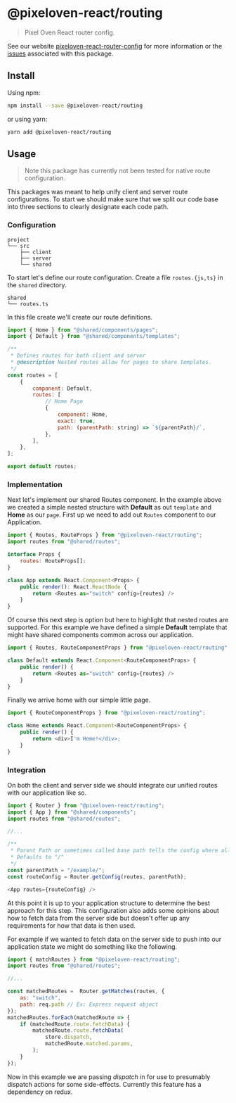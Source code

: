 # @pixeloven-react/routing

> Pixel Oven React router config.

See our website [pixeloven-react-router-config](https://github.com/pixeloven/pixeloven) for more information or the [issues](https://github.com/pixeloven/pixeloven) associated with this package.

## Install

Using npm:

```sh
npm install --save @pixeloven-react/routing
```

or using yarn:

```sh
yarn add @pixeloven-react/routing
```

## Usage
> Note this package has currently not been tested for native route configuration.

This packages was meant to help unify client and server route configurations. To start we should make sure that we split our code base into three sections to clearly designate each code path.

### Configuration
```
project
└── src
    ├── client
    ├── server
    └── shared
```
To start let's define our route configuration. Create a file `routes.{js,ts}` in the `shared` directory.
```
shared
└── routes.ts
```
In this file create we'll create our route definitions.
```javascript
import { Home } from "@shared/components/pages";
import { Default } from "@shared/components/templates";

/**
 * Defines routes for both client and server
 * @description Nested routes allow for pages to share templates.
 */
const routes = [
    {
        component: Default,
        routes: [
            // Home Page
            {
                component: Home,
                exact: true,
                path: (parentPath: string) => `${parentPath}/`,
            },
        ],
    },
];

export default routes;
```

### Implementation 
Next let's implement our shared Routes component. In the example above we created a simple nested structure with **Default** as out `template` and **Home** as our `page`. First up we need to add out `Routes` component to our Application.
```javascript
import { Routes, RouteProps } from "@pixeloven-react/routing";
import routes from "@shared/routes";

interface Props {
    routes: RouteProps[];
}

class App extends React.Component<Props> {
    public render(): React.ReactNode {
        return <Routes as="switch" config={routes} />
    }
}
```
Of course this next step is option but here to highlight that nested routes are supported. For this example we have defined a simple **Default** template that might have shared components common across our application.
```javascript
import { Routes, RouteComponentProps } from "@pixeloven-react/routing";

class Default extends React.Component<RouteComponentProps> {
    public render() {
        return <Routes as="switch" config={routes} />
    }
}
```
Finally we arrive home with our simple little page.
```javascript
import { RouteComponentProps } from "@pixeloven-react/routing";

class Home extends React.Component<RouteComponentProps> {
    public render() {
        return <div>I'm Home!</div>;
    }
}
```

### Integration 
On both the client and server side we should integrate our unified routes with our application like so.
```javascript
import { Router } from "@pixeloven-react/routing";
import { App } from "@shared/components";
import routes from "@shared/routes";

//...

/**
 * Parent Path or sometimes called base path tells the config where all routes start.
 * Defaults to "/"
 */
const parentPath = "/example/";
const routeConfig = Router.getConfig(routes, parentPath);

<App routes={routeConfig} />

```
At this point it is up to your application structure to determine the best approach for this step. This configuration also adds some opinions about how to fetch data from the server side but doesn't offer up any requirements for how that data is then used. 

For example if we wanted to fetch data on the server side to push into our application state we might do something like the following.
```javascript
import { matchRoutes } from "@pixeloven-react/routing";
import routes from "@shared/routes";

//...

const matchedRoutes =  Router.getMatches(routes, {
    as: "switch",
    path: req.path // Ex: Express request object
});
matchedRoutes.forEach(matchedRoute => {
    if (matchedRoute.route.fetchData) {
        matchedRoute.route.fetchData(
            store.dispatch,
            matchedRoute.matched.params,
        );
    }
});
```
Now in this example we are passing *dispatch* in for use to presumably dispatch actions for some side-effects. Currently this feature has a dependency on redux.